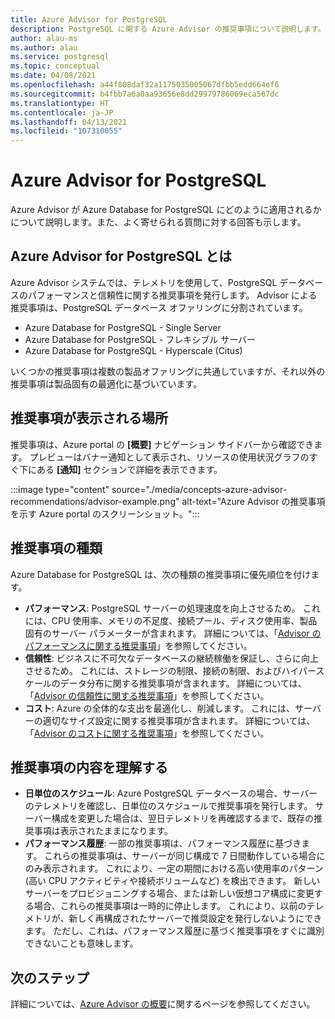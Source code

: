 ```yaml
---
title: Azure Advisor for PostgreSQL
description: PostgreSQL に関する Azure Advisor の推奨事項について説明します。
author: alau-ms
ms.author: alau
ms.service: postgresql
ms.topic: conceptual
ms.date: 04/08/2021
ms.openlocfilehash: a44f808daf32a1175035005067dfbb5edd664ef6
ms.sourcegitcommit: b4fbb7a6a0aa93656e8dd29979786069eca567dc
ms.translationtype: HT
ms.contentlocale: ja-JP
ms.lasthandoff: 04/13/2021
ms.locfileid: "107310055"
---
```

# <a name="azure-advisor-for-postgresql"></a>Azure Advisor for PostgreSQL
Azure Advisor が Azure Database for PostgreSQL にどのように適用されるかについて説明します。また、よく寄せられる質問に対する回答も示します。
## <a name="what-is-azure-advisor-for-postgresql"></a>Azure Advisor for PostgreSQL とは
Azure Advisor システムでは、テレメトリを使用して、PostgreSQL データベースのパフォーマンスと信頼性に関する推奨事項を発行します。 Advisor による推奨事項は、PostgreSQL データベース オファリングに分割されています。
* Azure Database for PostgreSQL - Single Server
* Azure Database for PostgreSQL - フレキシブル サーバー
* Azure Database for PostgreSQL - Hyperscale (Citus)

いくつかの推奨事項は複数の製品オファリングに共通していますが、それ以外の推奨事項は製品固有の最適化に基づいています。
## <a name="where-can-i-view-my-recommendations"></a>推奨事項が表示される場所
推奨事項は、Azure portal の **[概要]** ナビゲーション サイドバーから確認できます。 プレビューはバナー通知として表示され、リソースの使用状況グラフのすぐ下にある **[通知]** セクションで詳細を表示できます。

:::image type="content" source="./media/concepts-azure-advisor-recommendations/advisor-example.png" alt-text="Azure Advisor の推奨事項を示す Azure portal のスクリーンショット。":::

## <a name="recommendation-types"></a>推奨事項の種類
Azure Database for PostgreSQL は、次の種類の推奨事項に優先順位を付けます。
* **パフォーマンス**: PostgreSQL サーバーの処理速度を向上させるため。 これには、CPU 使用率、メモリの不足度、接続プール、ディスク使用率、製品固有のサーバー パラメーターが含まれます。 詳細については、「[Advisor のパフォーマンスに関する推奨事項](../advisor/advisor-performance-recommendations.md)」を参照してください。
* **信頼性**: ビジネスに不可欠なデータベースの継続稼働を保証し、さらに向上させるため。 これには、ストレージの制限、接続の制限、およびハイパースケールのデータ分布に関する推奨事項が含まれます。 詳細については、「[Advisor の信頼性に関する推奨事項](../advisor/advisor-high-availability-recommendations.md)」を参照してください。
* **コスト**: Azure の全体的な支出を最適化し、削減します。 これには、サーバーの適切なサイズ設定に関する推奨事項が含まれます。 詳細については、「[Advisor のコストに関する推奨事項](../advisor/advisor-cost-recommendations.md)」を参照してください。

## <a name="understanding-your-recommendations"></a>推奨事項の内容を理解する
* **日単位のスケジュール**: Azure PostgreSQL データベースの場合、サーバーのテレメトリを確認し、日単位のスケジュールで推奨事項を発行します。 サーバー構成を変更した場合は、翌日テレメトリを再確認するまで、既存の推奨事項は表示されたままになります。 
* **パフォーマンス履歴**: 一部の推奨事項は、パフォーマンス履歴に基づきます。 これらの推奨事項は、サーバーが同じ構成で 7 日間動作している場合にのみ表示されます。 これにより、一定の期間における高い使用率のパターン (高い CPU アクティビティや接続ボリュームなど) を検出できます。 新しいサーバーをプロビジョニングする場合、または新しい仮想コア構成に変更する場合、これらの推奨事項は一時的に停止します。 これにより、以前のテレメトリが、新しく再構成されたサーバーで推奨設定を発行しないようにできます。 ただし、これは、パフォーマンス履歴に基づく推奨事項をすぐに識別できないことも意味します。

## <a name="next-steps"></a>次のステップ
詳細については、[Azure Advisor の概要](../advisor/advisor-overview.md)に関するページを参照してください。
